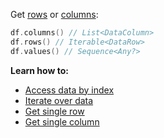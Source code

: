 [//]: # (title: Access Data)

<!---IMPORT org.jetbrains.kotlinx.dataframe.samples.api.Access-->

Get [rows](DataRow.md) or [columns](DataColumn.md):

<!---FUN getRowsColumns-->

```kotlin
df.columns() // List<DataColumn>
df.rows() // Iterable<DataRow>
df.values() // Sequence<Any?>
```

<!---END-->

**Learn how to:**
* [Access data by index](indexing.md)
* [Iterate over data](iterate.md)
* [Get single row](getRow.md)
* [Get single column](getColumns.md)

